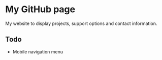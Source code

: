 # My GitHub page

My website to display projects, support options and contact information.


## Todo

- Mobile navigation menu
